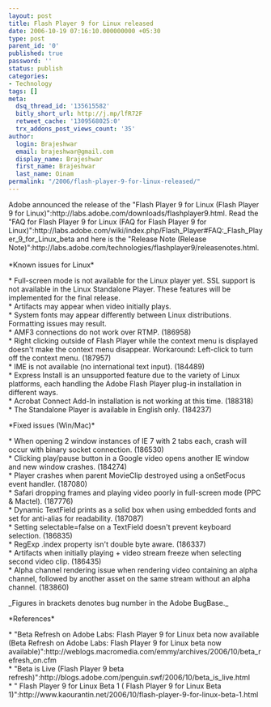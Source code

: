 ```yaml
---
layout: post
title: Flash Player 9 for Linux released
date: 2006-10-19 07:16:10.000000000 +05:30
type: post
parent_id: '0'
published: true
password: ''
status: publish
categories:
- Technology
tags: []
meta:
  dsq_thread_id: '135615582'
  bitly_short_url: http://j.mp/lfR72F
  retweet_cache: '1309568025:0'
  trx_addons_post_views_count: '35'
author:
  login: Brajeshwar
  email: brajeshwar@gmail.com
  display_name: Brajeshwar
  first_name: Brajeshwar
  last_name: Oinam
permalink: "/2006/flash-player-9-for-linux-released/"
---
```

<p>Adobe announced the release of the "Flash Player 9 for Linux (Flash Player 9 for Linux)":http://labs.adobe.com/downloads/flashplayer9.html. Read the "FAQ for Flash Player 9 for Linux (FAQ for Flash Player 9 for Linux)":http://labs.adobe.com/wiki/index.php/Flash_Player#FAQ:_Flash_Player_9_for_Linux_beta and here is the "Release Note (Release Note)":http://labs.adobe.com/technologies/flashplayer9/releasenotes.html.<br />
<br />
<?php DiggButton ("http://digg.com/programming/Flash_Player_9_for_Linux_released");?>*Known issues for Linux*</p>
<p>* Full-screen mode is not available for the Linux player yet.  SSL support is not available in the Linux Standalone Player.  These features will be implemented for the final release.<br />
* Artifacts may appear when video initially plays.<br />
* System fonts may appear differently between Linux distributions. Formatting issues may result.<br />
* AMF3 connections do not work over RTMP. (186958)<br />
* Right clicking outside of Flash Player while the context menu is displayed doesn't make the context menu disappear. Workaround: Left-click to turn off the context menu. (187957)<br />
* IME is not available (no international text input). (184489)<br />
* Express Install is an unsupported feature due to the variety of Linux platforms, each handling the Adobe Flash Player plug-in installation in different ways.<br />
* Acrobat Connect Add-In installation is not working at this time. (188318)<br />
* The Standalone Player is available in English only. (184237)</p>
<p>*Fixed issues (Win/Mac)*</p>
<p>* When opening 2 window instances of IE 7 with 2 tabs each, crash will occur with binary socket connection. (186530)<br />
* Clicking play/pause button in a Google video opens another IE window and new window crashes. (184274)<br />
* Player crashes when parent MovieClip destroyed using a onSetFocus event handler. (187080)<br />
* Safari dropping frames and playing video poorly in full-screen mode (PPC & Mactel). (187776)<br />
* Dynamic TextField prints as a solid box when using embedded fonts and set for anti-alias for readability. (187087)<br />
* Setting selectable=false on a TextField doesn't prevent keyboard selection. (186835)<br />
* RegExp .index property isn't double byte aware. (186337)<br />
* Artifacts when initially playing + video stream freeze when selecting second video clip. (186435)<br />
* Alpha channel rendering issue when rendering video containing an alpha channel, followed by another asset on the same stream without an alpha channel. (183860)</p>
<p>_Figures in brackets denotes bug number in the Adobe BugBase._</p>
<p>*References*</p>
<p>* "Beta Refresh on Adobe Labs: Flash Player 9 for Linux beta now available (Beta Refresh on Adobe Labs: Flash Player 9 for Linux beta now available)":http://weblogs.macromedia.com/emmy/archives/2006/10/beta_refresh_on.cfm<br />
* "Beta is Live (Flash Player 9 beta refresh)":http://blogs.adobe.com/penguin.swf/2006/10/beta_is_live.html<br />
* " Flash Player 9 for Linux Beta 1 ( Flash Player 9 for Linux Beta 1)":http://www.kaourantin.net/2006/10/flash-player-9-for-linux-beta-1.html</p>
